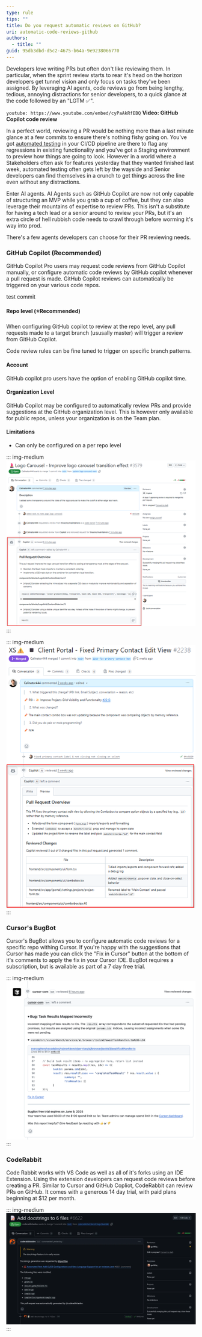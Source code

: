 ```yaml
---
type: rule
tips: ""
title: Do you request automatic reviews on GitHub?
uri: automatic-code-reviews-github
authors:
  - title: ""
guid: 95db3dbd-d5c2-4675-b64a-9e9238066770
---
```

Developers love writing PRs but often don't like reviewing them. In particular, when the sprint review starts to rear it's head on the horizon developers get tunnel vision and only focus on tasks they've been assigned. By leveraging AI agents, code reviews go from being lengthy, tedious, annoying distractions for senior developers, to a quick glance at the code followed by an "LGTM ✅".

`youtube: https://www.youtube.com/embed/cyPaAkRfEBQ`
**Video: GitHub Copilot code review**

<!--endintro-->

In a perfect world,  reviewing a PR would be nothing more than a last minute glance at a few commits to ensure there's nothing fishy going on. You've got [automated testing](https://www.ssw.com.au/rules/automated-ui-testing/) in your CI/CD pipeline are there to flag any regressions in existing functionality and you've got a Staging environment to preview how things are going to look. However in a world where a Stakeholders often ask for features yesterday that they wanted finished last week, automated testing often gets left by the wayside and Senior developers can find themselves in a crunch to get things across the line even without any distractions. 

Enter AI agents. AI Agents such as GitHub Copilot are now not only capable of structuring an MVP while you grab a cup of coffee, but they can also leverage their mountains of expertise to review PRs. This isn't a substitute for having a tech lead or a senior around to review your PRs, but it's an extra circle of hell rubbish code needs to crawl through before worming it's way into prod.


There's a few agents developers can choose for their PR reviewing needs.

### GitHub Copilot (Recommended)


GitHub Copilot Pro users may request code reviews from GitHub Copilot manually, or configure automatic code reviews by GitHub copilot whenever a pull request is made. GitHub Copilot reviews can automatically be triggered on your various code repos.



test commit

#### Repo level (⭐Recommended)

When configuring GitHub copilot to review at the repo level, any pull requests made to a target branch (ususally master) will trigger a review from GitHub Copilot.

Code review rules can be fine tuned to trigger on specific branch patterns. 

#### Account

GitHub copilot pro users have the option of enabling GitHub copilot time.

#### Organization Level

GitHub Copilot may be configured to automatically review PRs and provide suggestions at the GitHub organization level. This is however only available for public repos, unless your organization is on the Team plan.


#### Limitations

* Can only be configured on a per repo level

::: img-medium
![Figure: Automatic code review on Tina.io using GitHub Copilot](auto-code-review-tina.png)
:::

::: img-medium
![Figure: Automatic code review for YakShaver using GitHub Copilot](yakshaver-code-review.png)
:::

### Cursor's BugBot

Cursor's BugBot allows you to configure automatic code reviews for a specific repo withing Cursor. If you're happy with the suggestions that Cursor has made you can click the "Fix in Cursor" button at the bottom of it's comments to apply the fix in your Cursor IDE. BugBot requires a subscription, but is available as part of a 7 day free trial.

::: img-medium
![Figure: Cursor's BugBot Leaving a comment on a PR](cursor-bugbot-example.png)
:::

### CodeRabbit

Code Rabbit works with VS Code as well as all of it's forks using an IDE Extension. Using the extension developers can request code reviews before creating a PR. Similar to Cursor and GitHub Copliot, CodeRabbit can review PRs on GitHub. It comes with a generous 14 day trial, with paid plans beginning at $12 per month.


::: img-medium
![Figure: CodeRabbit leaving a comment on a PR](coderabbit.webp)
:::
